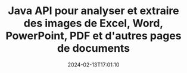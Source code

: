 ---
############################# Static ############################
layout: "auto-gen-parser"
date: 2024-02-13T17:01:10
draft: false
otherformats: doc docm docx dot dotm dotx epub html mht mhtml odp ods odt one otp ott pdf

############################# Head ############################
head_title: "Comment extraire des images de Excel, Word, PDF et d'autres documents via Java ?"
head_description: "L'API GroupDocs.Parser for Java permet aux développeurs de logiciels d'analyser et d'extraire des images de PDF, DOC, DOCX, PPT, PPTX, XLS, XLSX documents et e-mails dans les applications Java."

############################# Header ############################
title: "Java API pour analyser et extraire des images de Excel, Word, PowerPoint, PDF et d'autres pages de documents"
description: "L'API GroupDocs.Parser for Java permet aux programmeurs d'extraire des images de PDF, DOC, DOCX, PPT, PPTX, EML, MSG, XLS, XLSX, CSV, {358 }, les documents RTF et EPUB ou les pages de document dans les applications Java."
bg_image: "https://cms.admin.containerize.com/templates/aspose/App_Themes/V3/images/bg/header1.png"
bg_overlay: false
button:
    enable: true
    icon: "fas fa-arrow-down"
    label: "Télécharger la version d'essai gratuite"
    link: "https://downloads.groupdocs.com/parser/java"

############################# SubMenu ############################
submenu:
    enable: true

    left:
        img_alt: "GroupDocs.Parser for Java"
        image: "https://cms.admin.containerize.com/templates/groupdocs/images/product-logos/90x90-noborder/groupdocs-parser-java.png"
        product: "GroupDocs.Parser"
        platform: "Java"

    middle:
        button:

            # button loop
            - link: "https://apireference.groupdocs.com/parser/java"
              text: "Référence API"

            # button loop
            - link: "https://github.com/groupdocs-parser"
              text: "Exemples de codes"

            # button loop
            - link: "https://products.groupdocs.app/parser/family"
              text: "Démos en direct"

            # button loop
            - link: "https://purchase.groupdocs.com/pricing/parser/java"
              text: "Tarification"

    right:
        link_download: "https://downloads.groupdocs.com/parser"
        link_learn: "https://docs.groupdocs.com/parser/java"
        link_buy: "https://purchase.groupdocs.com"

############################# About ############################
about:
    enable: true
    title: "Découvrez comment extraire des images de documents {{EXT}} ou d'une page spécifique via l'API Java"
    content: |
        Une image vaut mille mots et ne peut être ignorée dans le monde visuel d'aujourd'hui tout en créant un contenu attrayant. Les images peuvent être une excellente source de communication d'informations et attirer l'attention de l'utilisateur. Il est souvent nécessaire d'obtenir des images à partir de documents, de revues ou de présentations et de les utiliser ailleurs. GroupDocs.Parser for Java est une API puissante qui aide les développeurs de logiciels et les programmeurs à créer une solution pour analyser et extraire des images ou d'autres informations à partir de nombreux types de documents. Il prend également en charge l'enregistrement d'images dans PNG, JPEG, WebP, GIF, BMP et d'autres formats. L'API a inclus la prise en charge de certains formats de documents populaires, tels que les formats PDF, Microsoft Office : Word (DOC, DOCX), PowerPoint (PPT, PPTX), {282 } (XLS, XLSX), formats LibreOffice, e-mails, livres électroniques et bien d'autres. Il a également inclus la prise en charge de certaines fonctionnalités avancées liées à l'analyse de documents, à l'extraction de texte brut et structuré, à la recherche de texte par mots-clés, à l'extraction de métadonnées ou d'images, de conteneurs ainsi que de pièces jointes et bien d'autres.
        
        

############################# Steps ############################
steps:
    enable: true
    title_left: "Extraire des images de documents dans Java"
    content_left: |
        [GroupDocs.Parser for Java](/fr/parser/java/) permet aux développeurs Java d'extraire facilement des images d'un document en mettant en œuvre quelques étapes simples.
        
        * Instanciez l'objet [Parser](https://reference.groupdocs.com/java/parser/com.groupdocs.parser/Parser) pour le document initial ;
        * Appelez la méthode [getImages](https://reference.groupdocs.com/parser/java/com.groupdocs.parser/parser/#getImages--) et obtenez la collection d'objets image ;
        * Vérifiez si le lecteur n'est pas *null* (l'extraction d'images est prise en charge pour le document) ;
        * Parcourez la collection et obtenez les tailles, les types d'images et le contenu des images.

    title_right: "En savoir plus sur l'extraction d'images"
    content_right: |
        * <a href="https://docs.groupdocs.com/parser/java/extract-images-from-document/">Comment extraire des images d'un document</a>
        * <a href="https://docs.groupdocs.com/parser/java/extract-images-from-document-page/">Comment extraire des images d'une page de document</a>
        * <a href="https://docs.groupdocs.com/parser/java/extract-images-from-document-page-area/">Comment extraire des images de la zone de page de document</a>
        * <a href="https://docs.groupdocs.com/parser/java/extract-images-to-files/">Comment extraire des images dans des fichiers</a>

    code: |
     {{% parser/additional-styles %}}
     {{< parser/code-parser title="Comment extraire des images de documents à l'aide de l'exemple de code Java">}}

        ```java    
        // Extraire des images de documents à l'aide de l'API GroupDocs.Parser
        // Créer une instance de la classe Parser
        try (Parser parser = new Parser(Constants.SampleImagesPdf)) {
            // Extraire des images
            Iterable<PageImageArea> images = parser.getImages();
            // Vérifiez si l'extraction d'images est prise en charge
            if (images == null) {
                System.out.println("L'extraction d'images n'est pas prise en charge");
                return;
            }
            // Itérer sur les images
            for (PageImageArea image : images) {
                // Imprimer un index de page, un rectangle et un type d'image :
                System.out.println(String.format("Page: %d, R: %s, Type: %s", image.getPage().getIndex(), image.getRectangle(), image.getFileType()));
            }
        }
        ```
     {{< /parser/code-parser >}}

############################# More ############################
more:
    enable: true
    title_left: "Configuration requise"
    content_left: |
        GroupDocs.Parser for Java Les API sont prises en charge sur toutes les principales plates-formes et systèmes d'exploitation. Avant d'exécuter le code ci-dessous, assurez-vous que les prérequis suivants sont installés sur votre système.
        
        * Systèmes d'exploitation : Microsoft Windows, Linux, MacOS
        * Environnements de développement : NetBeans, Intellij IDEA, Eclipse, etc.
        * Cadres
        * Téléchargez la dernière version de GroupDocs.Parser for Java depuis [Maven](https://repository.groupdocs.com/webapp/#/artifacts/browse/tree/General/repo/com/groupdocs/groupdocs-parser)

    title_right: "Pourquoi utiliser GroupDocs.Parser for Java"
    content_right: |
        * Prise en charge de l'extraction de texte brut à partir de tous les documents pris en charge    
        * Analyse de documents via des modèles définis par l'utilisateur    
        * Prise en charge complète de l'extraction de texte structuré    
        * Recherche de texte par mot-clé ainsi que par expression régulière    
        * Extraire du texte formaté, des métadonnées, des images, des conteneurs et des pièces jointes    
        * Extraire la table des matières pour certains formats de document pris en charge    
        * Analyser les données de formulaire de PDF documents    
        * Extraire les hyperliens du document   

############################# Demos ############################
demos:
    enable: true
    title: "Démos en direct - Extraire des images de documents en ligne"
    content: |
       Extrayez des images de documents dès maintenant en visitant le site Web [GroupDocs.Parser Live Demos](https://products.groupdocs.app/parser/images/).
       La démo en direct présente les avantages suivants.
        
############################# About Formats ############################
about_formats:
    enable: true

############################# More Formats ############################
more_formats:
    enable: true
    title: "Extraire des images d'autres formats de documents"
    content: |
        Java API d'analyse de documents et d'extraction d'images pour les formats de fichiers et les images. Extrayez les données pour certains des formats de fichiers populaires comme indiqué ci-dessous.

############################# Back to top ###############################
back_to_top:
    enable: true
---